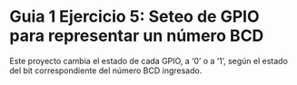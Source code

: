 # Guia 1 Ejercicio 5: Seteo de GPIO para representar un número BCD

Este proyecto cambia el estado de cada GPIO, a ‘0’ o a ‘1’, según el estado del bit correspondiente del número BCD ingresado. 